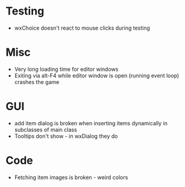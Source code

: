# Testing
* wxChoice doesn't react to mouse clicks during testing

# Misc
* Very long loading time for editor windows
* Exiting via alt-F4 while editor window is open (running event loop) crashes the game

# GUI
* add item dialog is broken when inserting items dynamically in subclasses of main class
* Tooltips don't show - in wxDialog they do

# Code
* Fetching item images is broken - weird colors